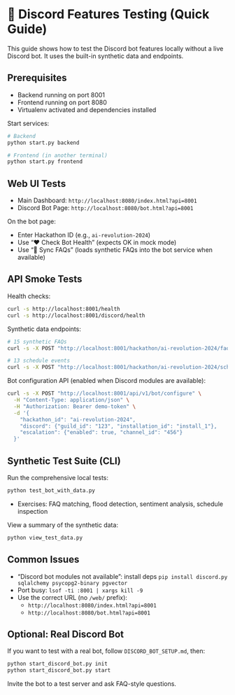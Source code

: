 # 🧪 Discord Features Testing (Quick Guide)

This guide shows how to test the Discord bot features locally without a live Discord bot. It uses the built-in synthetic data and endpoints.

## Prerequisites
- Backend running on port 8001
- Frontend running on port 8080
- Virtualenv activated and dependencies installed

Start services:
```bash
# Backend
python start.py backend

# Frontend (in another terminal)
python start.py frontend
```

## Web UI Tests
- Main Dashboard: `http://localhost:8080/index.html?api=8001`
- Discord Bot Page: `http://localhost:8080/bot.html?api=8001`

On the bot page:
- Enter Hackathon ID (e.g., `ai-revolution-2024`)
- Use “❤️ Check Bot Health” (expects OK in mock mode)
- Use “🔄 Sync FAQs” (loads synthetic FAQs into the bot service when available)

## API Smoke Tests
Health checks:
```bash
curl -s http://localhost:8001/health
curl -s http://localhost:8001/discord/health
```

Synthetic data endpoints:
```bash
# 15 synthetic FAQs
curl -s -X POST "http://localhost:8001/hackathon/ai-revolution-2024/faq" | jq '.count,.source'

# 13 schedule events
curl -s -X POST "http://localhost:8001/hackathon/ai-revolution-2024/schedule" | jq '.count,.source'
```

Bot configuration API (enabled when Discord modules are available):
```bash
curl -s -X POST "http://localhost:8001/api/v1/bot/configure" \
  -H "Content-Type: application/json" \
  -H "Authorization: Bearer demo-token" \
  -d '{
    "hackathon_id": "ai-revolution-2024",
    "discord": {"guild_id": "123", "installation_id": "install_1"},
    "escalation": {"enabled": true, "channel_id": "456"}
  }'
```

## Synthetic Test Suite (CLI)
Run the comprehensive local tests:
```bash
python test_bot_with_data.py
```
- Exercises: FAQ matching, flood detection, sentiment analysis, schedule inspection

View a summary of the synthetic data:
```bash
python view_test_data.py
```

## Common Issues
- “Discord bot modules not available”: install deps `pip install discord.py sqlalchemy psycopg2-binary pgvector`
- Port busy: `lsof -ti :8001 | xargs kill -9`
- Use the correct URL (no `/web/` prefix):
  - `http://localhost:8080/index.html?api=8001`
  - `http://localhost:8080/bot.html?api=8001`

## Optional: Real Discord Bot
If you want to test with a real bot, follow `DISCORD_BOT_SETUP.md`, then:
```bash
python start_discord_bot.py init
python start_discord_bot.py start
```
Invite the bot to a test server and ask FAQ-style questions.
